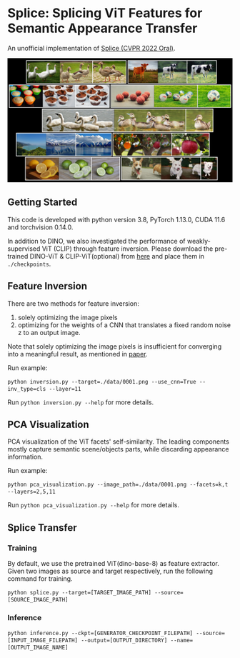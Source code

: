 # Splice: Splicing ViT Features for Semantic Appearance Transfer

An unofficial implementation of [Splice (CVPR 2022 Oral)](https://splice-vit.github.io/).

![](./assets/teaser.png)

## Getting Started

This code is developed with python version 3.8, PyTorch 1.13.0, CUDA 11.6 and torchvision 0.14.0.

In addition to DINO, we also  investigated the performance of weakly-supervised ViT (CLIP) through feature inversion.
Please download the pre-trained DINO-ViT & CLIP-ViT(optional) from [here]() and place them in `./checkpoints`.

## Feature Inversion
There are two methods for feature inversion:
1. solely optimizing the image pixels
2. optimizing for the weights of a CNN that translates a fixed random noise z to an output image.

Note that solely optimizing the image pixels is insufficient for converging into a meaningful result, as mentioned in [paper](https://splice-vit.github.io/).

Run example:
```shell
python inversion.py --target=./data/0001.png --use_cnn=True --inv_type=cls --layer=11
```
Run ```python inversion.py --help``` for more details.

## PCA Visualization
PCA visualization of the ViT facets' self-similarity. The leading components mostly capture semantic
scene/objects parts, while discarding appearance information.

Run example:
```shell
python pca_visualization.py --image_path=./data/0001.png --facets=k,t --layers=2,5,11
```
Run ```python pca_visualization.py --help``` for more details.

## Splice Transfer

### Training
By default, we use the pretrained ViT(dino-base-8) as feature extractor. Given two images as source and target respectively,
run the following command for training. 

```shell
python splice.py --target=[TARGET_IMAGE_PATH] --source=[SOURCE_IMAGE_PATH]
```

### Inference

```shell
python inference.py --ckpt=[GENERATOR_CHECKPOINT_FILEPATH] --source=[INPUT_IMAGE_FILEPATH] --output=[OUTPUT_DIRECTORY] --name=[OUTPUT_IMAGE_NAME]
```

